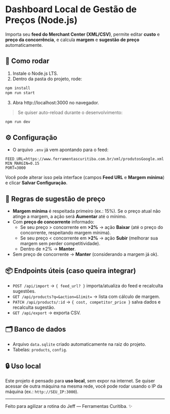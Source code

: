 # Dashboard Local de Gestão de Preços (Node.js)

Importa seu **feed do Merchant Center (XML/CSV)**, permite editar **custo** e **preço da concorrência**, e calcula **margem** e **sugestão de preço** automaticamente.

## 🚀 Como rodar
1) Instale o Node.js LTS.
2) Dentro da pasta do projeto, rode:
```bash
npm install
npm run start
```
3) Abra http://localhost:3000 no navegador.

> Se quiser auto-reload durante o desenvolvimento:
```bash
npm run dev
```

## ⚙️ Configuração
- O arquivo `.env` já vem apontando para o feed:
```
FEED_URL=https://www.ferramentascuritiba.com.br/xml/produtosGoogle.xml
MIN_MARGIN=0.15
PORT=3000
```
Você pode alterar isso pela interface (campos **Feed URL** e **Margem mínima**) e clicar **Salvar Configuração**.

## 🧠 Regras de sugestão de preço
- **Margem mínima** é respeitada primeiro (ex.: 15%). Se o preço atual não atinge a margem, a ação será **Aumentar** até o mínimo.
- Com **preço de concorrente** informado:
  - Se seu preço > concorrente em **>2%** → ação **Baixar** (até o preço do concorrente, respeitando margem mínima).
  - Se seu preço < concorrente em **>2%** → ação **Subir** (melhorar sua margem sem perder competitividade).
  - Dentro de ±2% → **Manter**.
- Sem preço de concorrente → **Manter** (considerando a margem já ok).

## 📦 Endpoints úteis (caso queira integrar)
- `POST /api/import` → `{ feed_url? }` importa/atualiza do feed e recalculta sugestões.
- `GET /api/products?q=&action=&limit=` → lista com cálculo de margem.
- `PATCH /api/products/:id` → `{ cost, competitor_price }` salva dados e recalculta sugestão.
- `GET /api/export` → exporta CSV.

## 🗂 Banco de dados
- Arquivo `data.sqlite` criado automaticamente na raiz do projeto.
- Tabelas: `products`, `config`.

## 🔒 Uso local
Este projeto é pensado para **uso local**, sem expor na internet. Se quiser acessar de outra máquina na mesma rede, você pode rodar usando o IP da máquina (ex.: `http://SEU_IP:3000`).

---

Feito para agilizar a rotina do Jeff — Ferramentas Curitiba. ✨
